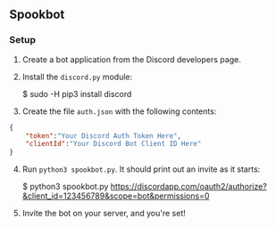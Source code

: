 ## Spookbot

### Setup

1. Create a bot application from the Discord developers page.

2. Install the `discord.py` module:

    $ sudo -H pip3 install discord

3. Create the file `auth.json` with the following contents:

```json
{
    "token":"Your Discord Auth Token Here",
    "clientId":"Your Discord Bot Client ID Here"
}
```

4. Run `python3 spookbot.py`. It should print out an invite as it starts:

    $ python3 spookbot.py
    https://discordapp.com/oauth2/authorize?&client_id=123456789&scope=bot&permissions=0

5. Invite the bot on your server, and you're set!